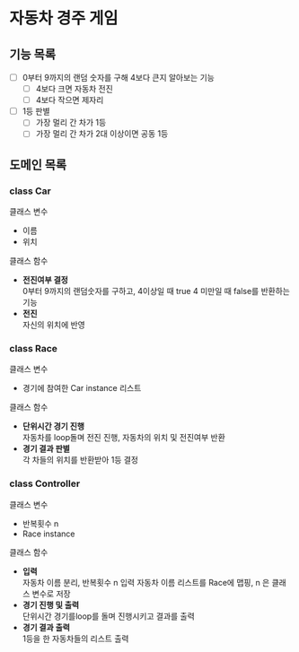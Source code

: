 # 자동차 경주 게임

## 기능 목록
- [ ] 0부터 9까지의 랜덤 숫자를 구해 4보다 큰지 알아보는 기능
  - [ ] 4보다 크면 자동차 전진
  - [ ] 4보다 작으면 제자리
- [ ] 1등 판별
  - [ ] 가장 멀리 간 차가 1등
  - [ ] 가장 멀리 간 차가 2대 이상이면 공동 1등

## 도메인 목록
### class Car

클래스 변수
- 이름
- 위치

클래스 함수
- **전진여부 결정**
<br>0부터 9까지의 랜덤숫자를 구하고, 4이상일 때 true 4 미만일 때 false를 반환하는 기능
- **전진**
<br>자신의 위치에 반영


### class Race

클래스 변수
- 경기에 참여한 Car instance 리스트

클래스 함수
- **단위시간 경기 진행**
<br>자동차를 loop돌며 전진 진행, 자동차의 위치 및 전진여부 반환
- **경기 결과 판별**
<br>각 차들의 위치를 반환받아 1등 결정

### class Controller

클래스 변수
- 반복횟수 n
- Race instance
  
클래스 함수
- **입력**
<br>자동차 이름 분리, 반복횟수 n 입력 자동차 이름 리스트를 Race에 맵핑, n 은 클래스 변수로 저장
- **경기 진행 및 출력**
<br>단위시간 경기를loop를 돌며 진행시키고 결과를 출력
- **경기 결과 출력**
<br>1등을 한 자동차들의 리스트 출력